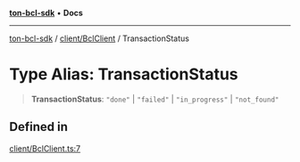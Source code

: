 [**ton-bcl-sdk**](../../../README.md) • **Docs**

***

[ton-bcl-sdk](../../../README.md) / [client/BclClient](../README.md) / TransactionStatus

# Type Alias: TransactionStatus

> **TransactionStatus**: `"done"` \| `"failed"` \| `"in_progress"` \| `"not_found"`

## Defined in

[client/BclClient.ts:7](https://github.com/ton-fun-tech/ton-bcl-sdk/blob/147c953c460604d17963909907f6eeca3782e941/src/client/BclClient.ts#L7)
